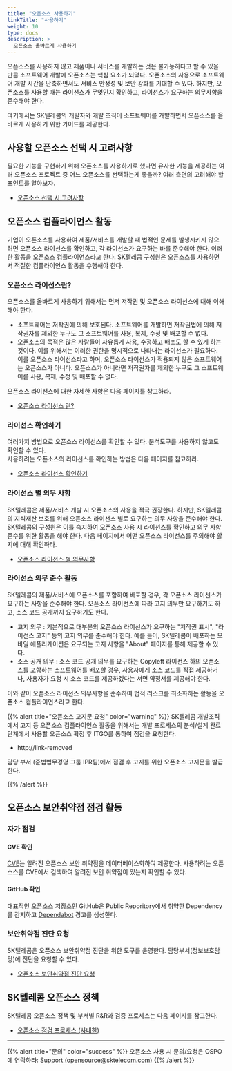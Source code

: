 ```yaml
---
title: "오픈소스 사용하기"
linkTitle: "사용하기"
weight: 10
type: docs
description: >
  오픈소스 올바르게 사용하기
---
```


오픈소스를 사용하지 않고 제품이나 서비스를 개발하는 것은 불가능하다고 할 수 있을 만큼 소프트웨어 개발에 오픈소스는 핵심 요소가 되었다. 오픈소스의 사용으로 소프트웨어 개발 시간을 단축하면서도 서비스 안정성 및 보안 강화를 기대할 수 있다. 하지만, 오픈소스를 사용할 때는 라이선스가 무엇인지 확인하고, 라이선스가 요구하는 의무사항을 준수해야 한다.

여기에서는 SK텔레콤의 개발자와 개발 조직이 소프트웨어를 개발하면서 오픈소스를 올바르게 사용하기 위한 가이드를 제공한다.

## 사용할 오픈소스 선택 시 고려사항

필요한 기능을 구현하기 위해 오픈소스를 사용하기로 했다면 유사한 기능을 제공하는 여러 오픈소스 프로젝트 중 어느 오픈소스를 선택하는게 좋을까? 여러 측면의 고려해야 할 포인트를 알아보자. 

* [오픈소스 선택 시 고려사항](/guide/use/choose)

## 오픈소스 컴플라이언스 활동
기업이 오픈소스를 사용하여 제품/서비스를 개발할 때 법적인 문제를 발생시키지 않으려면 오픈소스 라이선스를 확인하고, 각 라이선스가 요구하는 바를 준수해야 한다. 이러한 활동을 오픈소스 컴플라이언스라고 한다. SK텔레콤 구성원은 오픈소스를 사용하면서 적절한 컴플라이언스 활동을 수행해야 한다. 

### 오픈소스 라이선스란? 
오픈소스를 올바르게 사용하기 위해서는 먼저 저작권 및 오픈소스 라이선스에 대해 이해해야 한다.

* 소프트웨어는 저작권에 의해 보호된다. 소프트웨어를 개발하면 저작권법에 의해 저작권자를 제외한 누구도 그 소프트웨어를 사용, 복제, 수정 및 배포할 수 없다.
* 오픈소스의 목적은 많은 사람들이 자유롭게 사용, 수정하고 배포도 할 수 있게 하는 것이다. 이를 위해서는 이러한 권한을 명시적으로 나타내는 라이선스가 필요하다. 이를 오픈소스 라이선스라고 하며, 오픈소스 라이선스가 적용되지 않은 소프트웨어는 오픈소스가 아니다. 오픈소스가 아니라면 저작권자를 제외한 누구도 그 소프트웨어를 사용, 복제, 수정 및 배포할 수 없다.

오픈소스 라이선스에 대한 자세한 사항은 다음 페이지를 참고하라.
* [오픈소스 라이선스 란?](/guide/use/license)

### 라이선스 확인하기
여러가지 방법으로 오픈소스 라이선스를 확인할 수 있다. 분석도구를 사용하지 않고도 확인할 수 있다.  
사용하려는 오픈소스의 라이선스를 확인하는 방법은 다음 페이지를 참고하라. 
* [오픈소스 라이선스 확인하기](/guide/use/check)

### 라이선스 별 의무 사항
SK텔레콤은 제품/서비스 개발 시 오픈소스의 사용을 적극 권장한다. 하지만, SK텔레콤의 지식재산 보호를 위해 오픈소스 라이선스 별로 요구하는 의무 사항을 준수해야 한다. SK텔레콤의 구성원은 이를 숙지하여 오픈소스 사용 시 라이선스를 확인하고 의무 사항 준수를 위한 활동을 해야 한다. 다음 페이지에서 어떤 오픈소스 라이선스를 주의해야 할지에 대해 확인하라. 
* [오픈소스 라이선스 별 의무사항](/guide/use/obligation)

### 라이선스 의무 준수 활동
SK텔레콤의 제품/서비스에 오픈소스를 포함하여 배포할 경우, 각 오픈소스 라이선스가 요구하는 사항을 준수해야 한다. 오픈소스 라이선스에 따라 고지 의무만 요구하기도 하고, 소스 코드 공개까지 요구하기도 한다.

* 고지 의무 : 기본적으로 대부분의 오픈소스 라이선스가 요구하는 "저작권 표시", "라이선스 고지" 등의 고지 의무를 준수해야 한다. 예를 들어, SK텔레콤이 배포하는 모바일 애플리케이션은 요구되는 고지 사항을 "About" 페이지를 통해 제공할 수 있다.
* 소스 공개 의무 : 소스 코드 공개 의무를 요구하는 Copyleft 라이선스 하의 오픈소스를 포함하는 소프트웨어를 배포할 경우, 사용자에게 소스 코드를 직접 제공하거나, 사용자가 요청 시 소스 코드를 제공하겠다는 서면 약정서를 제공해야 한다.

이와 같이 오픈소스 라이선스 의무사항을 준수하여 법적 리스크를 최소화하는 활동을 오픈소스 컴플라이언스라고 한다.

{{% alert title="오픈소스 고지문 요청" color="warning" %}}
SK텔레콤 개발조직에서 고지 등 오픈소스 컴플라이언스 활동을 위해서는 개발 프로세스의 분석/설계 완료 단계에서 사용할 오픈소스 확정 후 ITGO를 통하여 점검을 요청한다. 

* http://link-removed 

담당 부서 (준법법무경영 그룹 IPR팀)에서 점검 후 고지를 위한 오픈소스 고지문을 발급한다. 

{{% /alert %}}

## 오픈소스 보안취약점 점검 활동
### 자가 점검
#### CVE 확인
[CVE](https://cve.mitre.org/index.html)는 알려진 오픈소스 보안 취약점을 데이터베이스화하여 제공한다. 사용하려는 오픈소스를 CVE에서 검색하여 알려진 보안 취약점이 있는지 확인할 수 있다. 

#### GitHub 확인
대표적인 오픈소스 저장소인 GitHub은 Public Reporitory에서 취약한 Dependency를 감지하고 [Dependabot](https://docs.github.com/en/github/managing-security-vulnerabilities/about-alerts-for-vulnerable-dependencies#dependabot-alerts-for-vulnerable-dependencies) 경고를 생성한다. 

### 보안취약점 진단 요청
SK텔레콤은 오픈소스 보안취약점 진단을 위한 도구를 운영한다. 담당부서(정보보호담당)에 진단을 요청할 수 있다. 
* [오픈소스 보안취약점 진단 요청](http://link-removed/)

## SK텔레콤 오픈소스 정책
SK텔레콤 오픈소스 정책 및 부서별  R&R과 검증 프로세스는 다음 페이지를 참고한다.
* [오픈소스 점검 프로세스 (사내한)](https://link-removed/)


---

{{% alert title="문의" color="success" %}}
오픈소스 사용 시 문의/요청은 OSPO에 연락하라: [Support (opensource@sktelecom.com)](https://sktelecom.github.io/about/contact/)
{{% /alert %}}